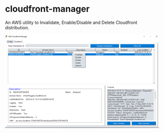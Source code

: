 # cloudfront-manager
An AWS utility to Invalidate, Enable/Disable and Delete Cloudfront distribution.

![Alt text](/images/cloudfront-manager.png?raw=true "Optional Title")
